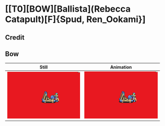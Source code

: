 # [\[T0\]\[BOW\]\[Ballista\]\(Rebecca Catapult\)\[F\]{Spud, Ren_Ookami}]

## Credit


	
## Bow

| Still | Animation |
| :---: | :-------: |
| ![Bow still](./Bow_000.png) | ![Bow animation](./Bow.gif) |
